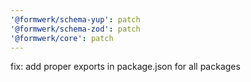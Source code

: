 ```yaml
---
'@formwerk/schema-yup': patch
'@formwerk/schema-zod': patch
'@formwerk/core': patch
---
```


fix: add proper exports in package.json for all packages
